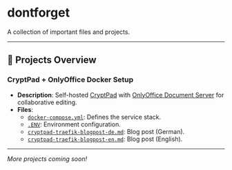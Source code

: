 # dontforget

A collection of important files and projects.

---

## 📁 Projects Overview

### CryptPad + OnlyOffice Docker Setup
- **Description**: Self-hosted [CryptPad](https://cryptpad.org) with [OnlyOffice Document Server](https://www.onlyoffice.com) for collaborative editing.
- **Files**:
  - [`docker-compose.yml`](cryptpad%20onlyoffice%20traefik/docker-compose.yml): Defines the service stack.
  - [`.ENV`](cryptpad%20onlyoffice%20traefik/.ENV): Environment configuration.
  - [`cryptpad-traefik-blogpost-de.md`](cryptpad%20onlyoffice%20traefik/cryptpad-traefik-blogpost-de.md): Blog post (German).
  - [`cryptpad-traefik-blogpost-en.md`](cryptpad%20onlyoffice%20traefik/cryptpad-traefik-blogpost-en.md): Blog post (English).

---

*More projects coming soon!*
